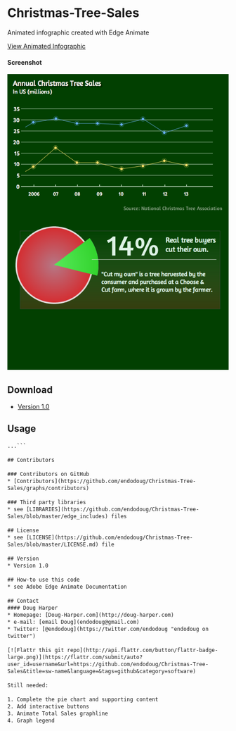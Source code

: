 Christmas-Tree-Sales
====================

Animated infographic created with Edge Animate

[View Animated Infographic](http://endodoug.github.io/Christmas-Tree-Sales)

#### Screenshot
![Screenshot software](https://github.com/endodoug/Christmas-Tree-Sales/blob/master/images/Poster.png "screenshot software")

## Download
* [Version 1.0](https://github.com/endodoug/Christmas-Tree-Sales/archive/master.zip)

## Usage
```$ git clone https://github.com/endodoug/Christmas-Tree-Sales
...```

## Contributors

### Contributors on GitHub
* [Contributors](https://github.com/endodoug/Christmas-Tree-Sales/graphs/contributors)

### Third party libraries
* see [LIBRARIES](https://github.com/endodoug/Christmas-Tree-Sales/blob/master/edge_includes) files

## License 
* see [LICENSE](https://github.com/endodoug/Christmas-Tree-Sales/blob/master/LICENSE.md) file

## Version 
* Version 1.0

## How-to use this code
* see Adobe Edge Animate Documentation

## Contact
#### Doug Harper
* Homepage: [Doug-Harper.com](http://doug-harper.com)
* e-mail: [email Doug](endodoug@gmail.com)
* Twitter: [@endodoug](https://twitter.com/endodoug "endodoug on twitter")

[![Flattr this git repo](http://api.flattr.com/button/flattr-badge-large.png)](https://flattr.com/submit/auto?user_id=username&url=https://github.com/endodoug/Christmas-Tree-Sales&title=sw-name&language=&tags=github&category=software) 

Still needed:

1. Complete the pie chart and supporting content
2. Add interactive buttons 
3. Animate Total Sales graphline
4. Graph legend

